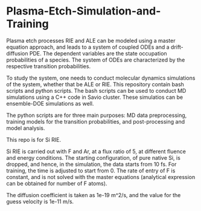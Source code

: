 # Plasma-Etch-Simulation-and-Training
Plasma etch processes RIE and ALE can be modeled using a master equation approach, and leads to a system of coupled ODEs and a drift-diffusion PDE. The dependent variables are the state occupation probabilities of a species. The system of ODEs are characterized by the respective transition probabilities. 

To study the system, one needs to conduct molecular dynamics simulations of the system, whether that be ALE or RIE. This repository contain bash scripts and python scripts. The bash scripts can be used to conduct MD simulations using a C++ code in Savio cluster. These simulatios can be ensemble-DOE simulations as well. 

The python scripts are for three main purposes: MD data preprocessing, training models for the transition probabilities, and post-processing and model analysis.

This repo is for Si RIE.

Si RIE is carried out with F and Ar, at a flux ratio of 5, at different fluence and energy conditions. The starting configuration, of pure native Si, is dropped, and hence, in the simulation, the data starts from 10 fs. For training, the time is adjusted to start from 0. The rate of entry of F is constant, and is not solved with the master equations (analytical expression can be obtained for number of F atoms).

The diffusion coefficient is taken as 1e-19 m^2/s, and the value for the guess velocity is 1e-11 m/s. 

